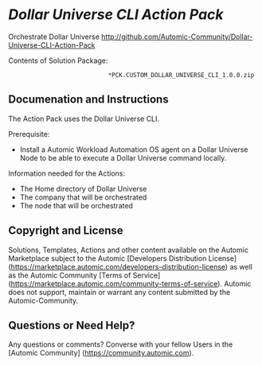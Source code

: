 *Dollar Universe CLI Action Pack*
=============


Orchestrate Dollar Universe
http://github.com/Automic-Community/Dollar-Universe-CLI-Action-Pack

<!-- List of attached files -->
Contents of Solution Package:

						
								*PCK.CUSTOM_DOLLAR_UNIVERSE_CLI_1.0.0.zip
								
						


Documenation and Instructions
---

<p>The Action Pack uses the Dollar Universe CLI.</p>
<p>Prerequisite:</p>
<ul>
<li>Install a Automic Workload Automation OS agent on a Dollar Universe Node to be able to execute a Dollar Universe command locally.</li>
</ul>
<p>Information needed for the Actions:</p>
<ul>
<li>The Home directory of Dollar Universe</li>
<li>The company that will be orchestrated</li>
<li>The node that will be orchestrated</li>
</ul>

Copyright and License
---

Solutions, Templates, Actions and other content available on the Automic Marketplace subject to the Automic [Developers Distribution License] (https://marketplace.automic.com/developers-distribution-license) as well as the Automic Community [Terms of Service] (https://marketplace.automic.com/community-terms-of-service).
Automic does not support, maintain or warrant any content submitted by the Automic-Community.



Questions or Need Help? 
---
Any questions or comments? Converse with your fellow Users in the [Automic Community] (https://community.automic.com).
